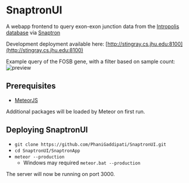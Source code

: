 # SnaptronUI

A webapp frontend to query exon-exon junction data from the [Intropolis database](https://github.com/nellore/intropolis) via [Snaptron](https://github.com/ChristopherWilks/snaptron)

Development deployment available here: [http://stingray.cs.jhu.edu:8100](http://stingray.cs.jhu.edu:8100)

Example query of the FOSB gene, with a filter based on sample count:
![preview](https://cloud.githubusercontent.com/assets/2693873/14548412/a5a2f238-0284-11e6-96cb-4f26c06be128.png)

## Prerequisites
- [MeteorJS](https://www.meteor.com/)

Additional packages will be loaded by Meteor on first run.

## Deploying SnaptronUI
  - `git clone https://github.com/PhaniGaddipati/SnaptronUI.git`
  - `cd SnaptronUI/SnaptronApp`
  - `meteor --production`
    - Windows may required `meteor.bat --production`

The server will now be running on port 3000.
